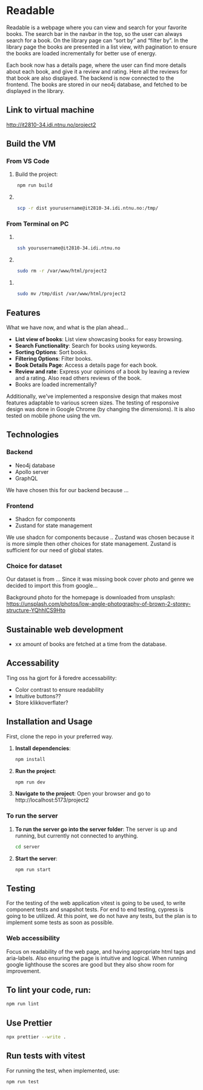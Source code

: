 # Readable

Readable is a webpage where you can view and search for your favorite books. The search bar in the navbar in the top, so the user can always search for a book. On the library page can “sort by” and “filter by”. In the library page the books are presented in a list view, with pagination to ensure the books are loaded incrementally for better use of energy.

Each book now has a details page, where the user can find more details about each book, and give it a review and rating. Here all the reviews for that book are also displayed. The backend is now connected to the frontend. The books are stored in our neo4j database, and fetched to be displayed in the library.

## Link to virtual machine

http://it2810-34.idi.ntnu.no/project2

## Build the VM

### From VS Code

1. Build the project:

```sh
    npm run build
```

2.

```sh
    scp -r dist yourusername@it2810-34.idi.ntnu.no:/tmp/
```

### From Terminal on PC

1.

```sh
    ssh yourusername@it2810-34.idi.ntnu.no
```

2.

```sh
    sudo rm -r /var/www/html/project2
```

1.

```sh
    sudo mv /tmp/dist /var/www/html/project2
```

## Features

What we have now, and what is the plan ahead…

- **List view of books**: List view showcasing books for easy browsing.
- **Search Functionality**: Search for books using keywords.
- **Sorting Options**: Sort books.
- **Filtering Options**: Filter books.
- **Book Details Page**: Access a details page for each book.
- **Review and rate**: Express your opinions of a book by leaving a review and a rating. Also read others reviews of the book.
- Books are loaded incrementally?

Additionally, we've implemented a responsive design that makes most features adaptable to various screen sizes. The testing of responsive design was done in Google Chrome (by changing the dimensions). It is also tested on mobile phone using the vm.

## Technologies

### Backend
- Neo4j database
- Apollo server
- GraphQL

We have chosen this for our backend because ...

### Frontend
- Shadcn for components
- Zustand for state management 

We use shadcn for components because ..
Zustand was chosen because it is more simple then other choices for state management. Zustand is sufficient for our need of global states.

### Choice for dataset
Our dataset is from ...
Since it was missing book cover photo and genre we decided to import this from google...

Background photo for the homepage is downloaded from unsplash: https://unsplash.com/photos/low-angle-photography-of-brown-2-storey-structure-YQhhlCS9Hto

## Sustainable web development
- xx amount of books are fetched at a time from the database.

## Accessability
Ting oss ha gjort for å foredre accessability:
- Color contrast to ensure readability
- Intuitive buttons??
- Store klikkoverflater?


## Installation and Usage

First, clone the repo in your preferred way.

1. **Install dependencies**:

   ```sh
   npm install
   ```

2. **Run the project**:

   ```sh
   npm run dev
   ```

3. **Navigate to the project**:
   Open your browser and go to http://localhost:5173/project2

### To run the server

1. **To run the server go into the server folder**:
   The server is up and running, but currently not connected to anything.

   ```sh
   cd server
   ```

2. **Start the server**:
   ```sh
   npm run start
   ```

## Testing

For the testing of the web application vitest is going to be used, to write component tests and snapshot tests. For end to end testing, cypress is going to be utilized. At this point, we do not have any tests, but the plan is to implement some tests as soon as possible.

### Web accessibility

Focus on readability of the web page, and having appropriate html tags and aria-labels. Also ensuring the page is intuitive and logical.
When running google lighthouse the scores are good but they also show room for improvement.

## To lint your code, run:

```sh
npm run lint
```

## Use Prettier

```sh
npx prettier --write .
```

## Run tests with vitest

For running the test, when implemented, use:

```sh
npm run test
```
